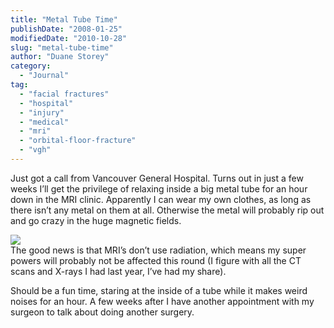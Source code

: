 ```yaml
---
title: "Metal Tube Time"
publishDate: "2008-01-25"
modifiedDate: "2010-10-28"
slug: "metal-tube-time"
author: "Duane Storey"
category:
  - "Journal"
tag:
  - "facial fractures"
  - "hospital"
  - "injury"
  - "medical"
  - "mri"
  - "orbital-floor-fracture"
  - "vgh"
---
```


Just got a call from Vancouver General Hospital. Turns out in just a few weeks I’ll get the privilege of relaxing inside a big metal tube for an hour down in the MRI clinic. Apparently I can wear my own clothes, as long as there isn’t any metal on them at all. Otherwise the metal will probably rip out and go crazy in the huge magnetic fields.

  
![](http://neurocog.psy.tufts.edu/images/mri-scanner2.gif)  
The good news is that MRI’s don’t use radiation, which means my super powers will probably not be affected this round (I figure with all the CT scans and X-rays I had last year, I’ve had my share).

Should be a fun time, staring at the inside of a tube while it makes weird noises for an hour. A few weeks after I have another appointment with my surgeon to talk about doing another surgery.